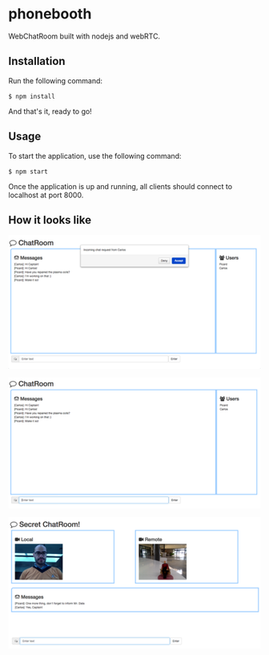 # phonebooth

WebChatRoom built with nodejs and webRTC.

## Installation

Run the following command:

```
$ npm install
```

And that's it, ready to go!

## Usage

To start the application, use the following command:

```
$ npm start
```

Once the application is up and running, all clients should connect to localhost at port 8000.

## How it looks like

![alt tag](https://raw.githubusercontent.com/carlos4ndre/phonebooth/master/demo/incoming-chat-request.png)

![alt tag](https://raw.githubusercontent.com/carlos4ndre/phonebooth/master/demo/public-chat.png)

![alt tag](https://raw.githubusercontent.com/carlos4ndre/phonebooth/master/demo/private-chat-request.png)

